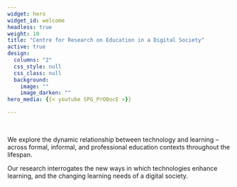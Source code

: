 ```yaml
---
widget: hero
widget_id: welcome
headless: true
weight: 10
title: "Centre for Research on Education in a Digital Society"
active: true
design:
  columns: "2"
  css_style: null
  css_class: null
  background:
    image: ""
    image_darken: ""
hero_media: {{< youtube SPG_PrO0ocE >}}

---
```

<br>

We explore the dynamic relationship between technology and learning – across formal, informal, and professional education contexts throughout the lifespan.

Our research interrogates the new ways in which technologies enhance learning, and the changing learning needs of a digital society.
